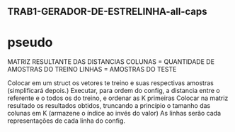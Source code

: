 ## TRAB1-GERADOR-DE-ESTRELINHA-all-caps

# pseudo

MATRIZ RESULTANTE DAS DISTANCIAS
COLUNAS = QUANTIDADE DE AMOSTRAS DO TREINO
LINHAS = AMOSTRAS DO TESTE


Colocar em um struct os vetores te treino e suas respectivas amostras (simplificará depois.)
Executar, para ordem do config, a distancia entre o referente e o todos os do treino, e ordenar as K primeiras
Colocar na matriz resultado os resultados obtidos, truncando a princípio o tamanho das colunas em K (armazene o índice ao invés do valor)
As linhas serão cada representações de cada linha do config.

